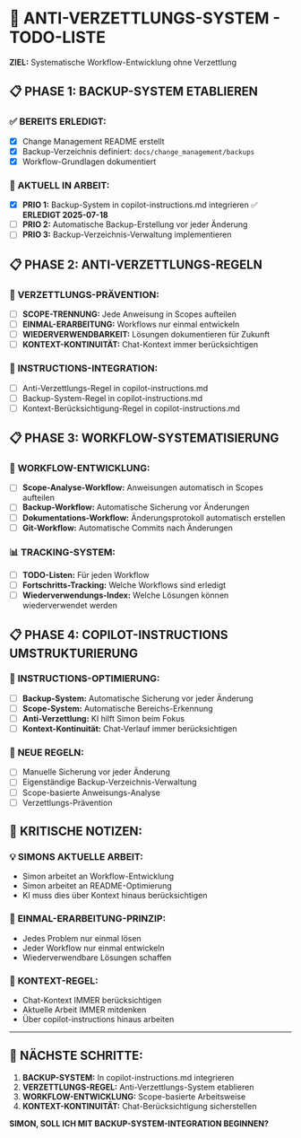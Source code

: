 # 🎯 ANTI-VERZETTLUNGS-SYSTEM - TODO-LISTE

**ZIEL:** Systematische Workflow-Entwicklung ohne Verzettlung

## 📋 **PHASE 1: BACKUP-SYSTEM ETABLIEREN**

### ✅ **BEREITS ERLEDIGT:**

- [x] Change Management README erstellt
- [x] Backup-Verzeichnis definiert: `docs/change_management/backups`
- [x] Workflow-Grundlagen dokumentiert

### 🔄 **AKTUELL IN ARBEIT:**

- [x] **PRIO 1:** Backup-System in copilot-instructions.md integrieren ✅ **ERLEDIGT 2025-07-18**
- [ ] **PRIO 2:** Automatische Backup-Erstellung vor jeder Änderung
- [ ] **PRIO 3:** Backup-Verzeichnis-Verwaltung implementieren

## 📋 **PHASE 2: ANTI-VERZETTLUNGS-REGELN**

### 🎯 **VERZETTLUNGS-PRÄVENTION:**

- [ ] **SCOPE-TRENNUNG:** Jede Anweisung in Scopes aufteilen
- [ ] **EINMAL-ERARBEITUNG:** Workflows nur einmal entwickeln
- [ ] **WIEDERVERWENDBARKEIT:** Lösungen dokumentieren für Zukunft
- [ ] **KONTEXT-KONTINUITÄT:** Chat-Kontext immer berücksichtigen

### 📝 **INSTRUCTIONS-INTEGRATION:**

- [ ] Anti-Verzettlungs-Regel in copilot-instructions.md
- [ ] Backup-System-Regel in copilot-instructions.md
- [ ] Kontext-Berücksichtigung-Regel in copilot-instructions.md

## 📋 **PHASE 3: WORKFLOW-SYSTEMATISIERUNG**

### 🔧 **WORKFLOW-ENTWICKLUNG:**

- [ ] **Scope-Analyse-Workflow:** Anweisungen automatisch in Scopes aufteilen
- [ ] **Backup-Workflow:** Automatische Sicherung vor Änderungen
- [ ] **Dokumentations-Workflow:** Änderungsprotokoll automatisch erstellen
- [ ] **Git-Workflow:** Automatische Commits nach Änderungen

### 📊 **TRACKING-SYSTEM:**

- [ ] **TODO-Listen:** Für jeden Workflow
- [ ] **Fortschritts-Tracking:** Welche Workflows sind erledigt
- [ ] **Wiederverwendungs-Index:** Welche Lösungen können wiederverwendet werden

## 📋 **PHASE 4: COPILOT-INSTRUCTIONS UMSTRUKTURIERUNG**

### 🎯 **INSTRUCTIONS-OPTIMIERUNG:**

- [ ] **Backup-System:** Automatische Sicherung vor jeder Änderung
- [ ] **Scope-System:** Automatische Bereichs-Erkennung
- [ ] **Anti-Verzettlung:** KI hilft Simon beim Fokus
- [ ] **Kontext-Kontinuität:** Chat-Verlauf immer berücksichtigen

### 📝 **NEUE REGELN:**

- [ ] Manuelle Sicherung vor jeder Änderung
- [ ] Eigenständige Backup-Verzeichnis-Verwaltung
- [ ] Scope-basierte Anweisungs-Analyse
- [ ] Verzettlungs-Prävention

## 🚨 **KRITISCHE NOTIZEN:**

### 💡 **SIMONS AKTUELLE ARBEIT:**

- Simon arbeitet an Workflow-Entwicklung
- Simon arbeitet an README-Optimierung
- KI muss dies über Kontext hinaus berücksichtigen

### 🎯 **EINMAL-ERARBEITUNG-PRINZIP:**

- Jedes Problem nur einmal lösen
- Jeder Workflow nur einmal entwickeln
- Wiederverwendbare Lösungen schaffen

### 🔄 **KONTEXT-REGEL:**

- Chat-Kontext IMMER berücksichtigen
- Aktuelle Arbeit IMMER mitdenken
- Über copilot-instructions hinaus arbeiten

---

## 📌 **NÄCHSTE SCHRITTE:**

1. **BACKUP-SYSTEM:** In copilot-instructions.md integrieren
2. **VERZETTLUNGS-REGEL:** Anti-Verzettlungs-System etablieren
3. **WORKFLOW-ENTWICKLUNG:** Scope-basierte Arbeitsweise
4. **KONTEXT-KONTINUITÄT:** Chat-Berücksichtigung sicherstellen

**SIMON, SOLL ICH MIT BACKUP-SYSTEM-INTEGRATION BEGINNEN?**
